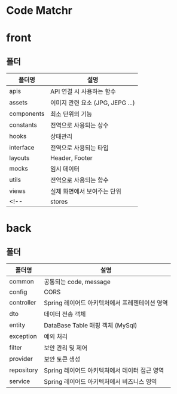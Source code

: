 # Code Matchr

# front
## 폴더
|폴더명|설명|
|--|--|
|apis|API 연결 시 사용하는 함수|
|assets|이미지 관련 요소 (JPG, JEPG ...)|
|components|최소 단위의 기능|
|constants|전역으로 사용되는 상수|
|hooks|상태관리|
|interface|전역으로 사용되는 타입|
|layouts|Header, Footer|
|mocks|임시 데이터|
|utils|전역으로 사용되는 함수|
|views|실제 화면에서 보여주는 단위|
<!-- |stores|상태관리 라이브러리| -->
# back
## 폴더
|폴더명|설명|
|--|--|
|common|공통되는 code, message|
|config|CORS|
|controller|Spring 레이어드 아키텍처에서 프레젠테이션 영역|
|dto|데이터 전송 객체|
|entity|DataBase Table 매핑 객체 (MySql)|
|exception|예외 처리|
|filter|보안 관리 및 제어|
|provider|보안 토큰 생성|
|repository|Spring 레이어드 아키텍처에서 데이터 접근 영역|
|service|Spring 레이어드 아키텍처에서 비즈니스 영역|